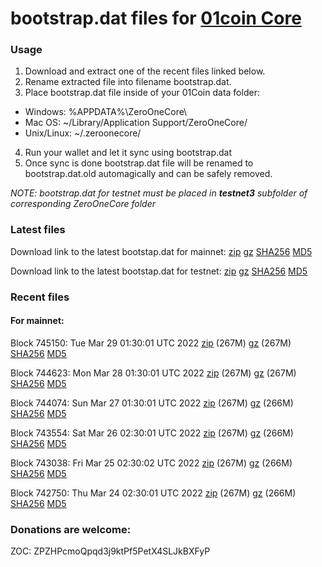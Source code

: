 # bootstrap.dat files for [01coin Core](https://01coin.io)

### Usage

1. Download and extract one of the recent files linked below.
2. Rename extracted file into filename bootstrap.dat.
3. Place bootstrap.dat file inside of your 01Coin data folder:
 - Windows: %APPDATA%\ZeroOneCore\
 - Mac OS: ~/Library/Application Support/ZeroOneCore/
 - Unix/Linux: ~/.zeroonecore/
4. Run your wallet and let it sync using bootstrap.dat
5. Once sync is done bootstrap.dat file will be renamed to bootstrap.dat.old automagically and can be safely removed.

_NOTE: bootstrap.dat for testnet must be placed in **testnet3** subfolder of corresponding ZeroOneCore folder_

### Latest files
Download link to the latest bootstap.dat for mainnet: [zip](https://files.01coin.io/mainnet/bootstrap.dat.zip) [gz](https://files.01coin.io/mainnet/bootstrap.dat.tar.gz) [SHA256](https://files.01coin.io/mainnet/sha256.txt) [MD5](https://files.01coin.io/mainnet/md5.txt)

Download link to the latest bootstap.dat for testnet: [zip](https://files.01coin.io/testnet/bootstrap.dat.zip) [gz](https://files.01coin.io/testnet/bootstrap.dat.tar.gz) [SHA256](https://files.01coin.io/testnet/sha256.txt) [MD5](https://files.01coin.io/testnet/md5.txt)

### Recent files

#### For mainnet:

Block 745150: Tue Mar 29 01:30:01 UTC 2022 [zip](https://files.01coin.io/mainnet/2022-03-29/bootstrap.dat.zip) (267M) [gz](https://files.01coin.io/mainnet/2022-03-29/bootstrap.dat.tar.gz) (267M) [SHA256](https://files.01coin.io/mainnet/2022-03-29/sha256.txt) [MD5](https://files.01coin.io/mainnet/2022-03-29/md5.txt)

Block 744623: Mon Mar 28 01:30:01 UTC 2022 [zip](https://files.01coin.io/mainnet/2022-03-28/bootstrap.dat.zip) (267M) [gz](https://files.01coin.io/mainnet/2022-03-28/bootstrap.dat.tar.gz) (267M) [SHA256](https://files.01coin.io/mainnet/2022-03-28/sha256.txt) [MD5](https://files.01coin.io/mainnet/2022-03-28/md5.txt)

Block 744074: Sun Mar 27 01:30:01 UTC 2022 [zip](https://files.01coin.io/mainnet/2022-03-27/bootstrap.dat.zip) (267M) [gz](https://files.01coin.io/mainnet/2022-03-27/bootstrap.dat.tar.gz) (266M) [SHA256](https://files.01coin.io/mainnet/2022-03-27/sha256.txt) [MD5](https://files.01coin.io/mainnet/2022-03-27/md5.txt)

Block 743554: Sat Mar 26 02:30:01 UTC 2022 [zip](https://files.01coin.io/mainnet/2022-03-26/bootstrap.dat.zip) (267M) [gz](https://files.01coin.io/mainnet/2022-03-26/bootstrap.dat.tar.gz) (266M) [SHA256](https://files.01coin.io/mainnet/2022-03-26/sha256.txt) [MD5](https://files.01coin.io/mainnet/2022-03-26/md5.txt)

Block 743038: Fri Mar 25 02:30:02 UTC 2022 [zip](https://files.01coin.io/mainnet/2022-03-25/bootstrap.dat.zip) (267M) [gz](https://files.01coin.io/mainnet/2022-03-25/bootstrap.dat.tar.gz) (266M) [SHA256](https://files.01coin.io/mainnet/2022-03-25/sha256.txt) [MD5](https://files.01coin.io/mainnet/2022-03-25/md5.txt)

Block 742750: Thu Mar 24 02:30:01 UTC 2022 [zip](https://files.01coin.io/mainnet/2022-03-24/bootstrap.dat.zip) (267M) [gz](https://files.01coin.io/mainnet/2022-03-24/bootstrap.dat.tar.gz) (266M) [SHA256](https://files.01coin.io/mainnet/2022-03-24/sha256.txt) [MD5](https://files.01coin.io/mainnet/2022-03-24/md5.txt)


### Donations are welcome:

ZOC: ZPZHPcmoQpqd3j9ktPf5PetX4SLJkBXFyP

